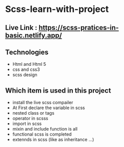 # Scss-learn-with-project 
## Live Link : https://scss-pratices-in-basic.netlify.app/

## Technologies 

 * Html and Html 5
 * css and css3
 * scss design

## Which item is used in this project 

* install the live scss compailer 
* At First declare the variable in scss 
* nested class or tags 
* operator in scsss
* import in scss 
* mixin and include function is all
* functional scss is completed 
* extennds in scss (like as inheritance ...)
